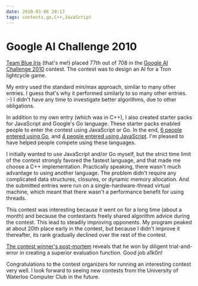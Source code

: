 ```yaml
---
date: 2010-03-06 20:17
tags: contests,go,C++,JavaScript
---
```


# Google AI Challenge 2010

[Team Blue Iris](http://csclub.uwaterloo.ca/contest/profile.php?user_id=1515)
(that's me!) placed 77th out of 708 in the
[Google AI Challenge 2010](http://csclub.uwaterloo.ca/contest/) contest. The contest was to design
an AI for a Tron lightcycle game.

My entry used the standard min/max approach, similar to many other entries. I
guess that's why it performed similarly to so many other entries. :-) I didn't
have any time to investigate better algorithms, due to other obligations.

In addition to my own entry (which was in C++), I also created starter packs
for JavaScript and Google's Go language. These starter packs enabled people to
enter the contest using JavaScript or Go. In the end,
[6 people entered using Go](http://csclub.uwaterloo.ca/contest/language_profile.php?lang=Go), and
[4 people entered using JavaScript](http://csclub.uwaterloo.ca/contest/language_profile.php?lang=JavaScript).
I'm pleased to have helped people compete using these languages.

I initially wanted to use JavaScript and/or Go myself, but the strict time
limit of the contest strongly favored the fastest language, and that made me
choose a C++ implementation. Practically speaking, there wasn't much advantage
to using another language. The problem didn't require any complicated data
structures, closures, or dynamic memory allocation. And the submitted entries
were run on a single-hardware-thread virtual machine, which meant that there
wasn't a performance benefit for using threads.

This contest was interesting because it went on for a long time (about a
month) and because the contestants freely shared algorithm advice during the
contest. This lead to steadily improving opponents. My program peaked at about
20th place early in the contest, but because I didn't improve it thereafter,
its rank gradually declined over the rest of the contest.

[The contest winner's post-mortem](http://a1k0n.net/blah/archives/2010/03/index.html)
reveals that he won by diligent trial-and-error in creating a superior evaluation function. Good
job a1k0n!

Congratulations to the contest organizers for running an interesting contest
very well. I look forward to seeing new contests from the University of
Waterloo Computer Club in the future.
